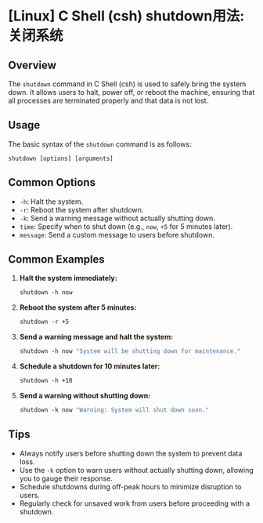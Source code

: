 # [Linux] C Shell (csh) shutdown用法: 关闭系统

## Overview
The `shutdown` command in C Shell (csh) is used to safely bring the system down. It allows users to halt, power off, or reboot the machine, ensuring that all processes are terminated properly and that data is not lost.

## Usage
The basic syntax of the `shutdown` command is as follows:

```
shutdown [options] [arguments]
```

## Common Options
- `-h`: Halt the system.
- `-r`: Reboot the system after shutdown.
- `-k`: Send a warning message without actually shutting down.
- `time`: Specify when to shut down (e.g., `now`, `+5` for 5 minutes later).
- `message`: Send a custom message to users before shutdown.

## Common Examples
1. **Halt the system immediately:**
   ```csh
   shutdown -h now
   ```

2. **Reboot the system after 5 minutes:**
   ```csh
   shutdown -r +5
   ```

3. **Send a warning message and halt the system:**
   ```csh
   shutdown -h now "System will be shutting down for maintenance."
   ```

4. **Schedule a shutdown for 10 minutes later:**
   ```csh
   shutdown -h +10
   ```

5. **Send a warning without shutting down:**
   ```csh
   shutdown -k now "Warning: System will shut down soon."
   ```

## Tips
- Always notify users before shutting down the system to prevent data loss.
- Use the `-k` option to warn users without actually shutting down, allowing you to gauge their response.
- Schedule shutdowns during off-peak hours to minimize disruption to users.
- Regularly check for unsaved work from users before proceeding with a shutdown.